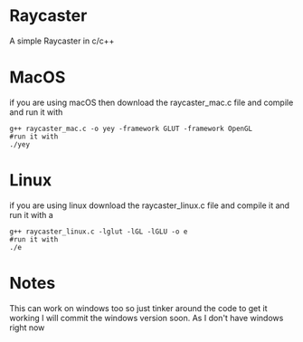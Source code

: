 # Raycaster
A simple Raycaster in c/c++
# MacOS
if you are using macOS then download the raycaster_mac.c file
and compile and run it with 
```
g++ raycaster_mac.c -o yey -framework GLUT -framework OpenGL
#run it with
./yey
```
# Linux
if you are using linux download the raycaster_linux.c file
and compile it and run it with a 
```
g++ raycaster_linux.c -lglut -lGL -lGLU -o e
#run it with
./e
```
# Notes
This can work on windows too so just tinker around the code to get it working I will commit the windows version soon. 
As I don't have windows right now


